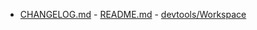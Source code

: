 * [CHANGELOG.md]() - [README.md]() - [devtools/Workspace<devtools>](/Library/vcl-comps/devtools/Workspace$/devtools.js)